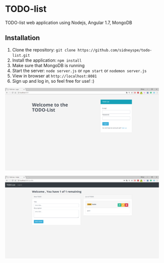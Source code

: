 # TODO-list
TODO-list web application using Nodejs, Angular 1.7, MongoDB

## Installation

1. Clone the repository: `git clone https://github.com/sidneyspe/todo-list.git`
2. Install the application: `npm install`
2. Make sure that MongoDB is running
3. Start the server: `node server.js` or  `npm start` or `nodemon server.js`
4. View in browser at `http://localhost:8081`
5. Sign up and log in, so feel free for use! :)


![alt text](https://github.com/sidneyspe/todo-list/blob/master/todo-list.png?raw=true)

![alt text](https://github.com/sidneyspe/todo-list/blob/master/todo-list2.png?raw=true)
